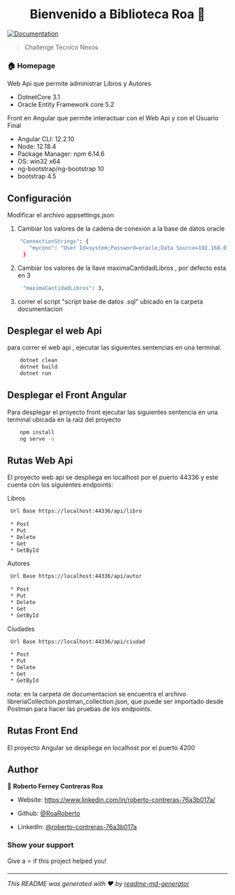 <h1 align="center">Bienvenido a Biblioteca Roa 👋</h1>
<p>
 
  <a href="tarjet//dd" target="_blank">
    <img alt="Documentation" src="https://img.shields.io/badge/documentation-yes-brightgreen.svg" />
  </a>
  
</p>

> Challenge Tecnico Nexos

### 🏠 Homepage

Web Api que permite administrar Libros y Autores

* DotnetCore 3.1
* Oracle Entity Framework core 5.2

Front en Angular que permite interactuar con el Web Api y con el Usuario Final

* Angular CLI: 12.2.10
* Node: 12.18.4
* Package Manager: npm 6.14.6
* OS: win32 x64
* ng-bootstrap/ng-bootstrap 10
* bootstrap 4.5







## Configuración
 
Modificar el archivo appsettings.json
 
1. Cambiar los valores de la cadena de conexion a la base de datos oracle
 
 ```sh
	 "ConnectionStrings": {    
		"myconn": "User Id=system;Password=oracle;Data Source=192.168.0.9:49161/xe;"
	  }
```

2. Cambiar los valores de la llave maximaCantidadLibros , por defecto esta en 3
 
```sh
	 "maximaCantidadLibros": 3,
```

3. correr el script "script base de datos .sql" ubicado en la carpeta documentacion



## Desplegar el web Api

para correr el web api , ejecutar las siguientes sentencias en una terminal.

```sh
    dotnet clean
    dotnet build
	dotnet run
```

## Desplegar el Front Angular

Para desplegar el proyecto front ejecutar las siguientes sentencia en una terminal ubicada en la raiz del proyecto

```sh
    npm install
	ng serve -o
```

## Rutas Web Api
El proyecto web api se despliega en localhost por el puerto 44336
y este cuenta con los siguientes endpoints:

Libros
```sh
 Url Base https://localhost:44336/api/libro
 
 * Post  
 * Put
 * Delete
 * Get
 * GetById
```

Autores
```sh
 Url Base https://localhost:44336/api/autor
 
 * Post  
 * Put
 * Delete
 * Get
 * GetById
```

Ciudades
```sh
 Url Base https://localhost:44336/api/ciudad
 
 * Post  
 * Put
 * Delete
 * Get
 * GetById
```

nota: en la carpeta de documentacion se encuentra el archivo libreriaCollection.postman_collection.json, que puede ser importado desde Postman para hacer las pruebas de los endpoints.


## Rutas Front End

El proyecto Angular se despliega en localhost por el puerto 4200



## Author

👤 **Roberto Ferney Contreras Roa**

* Website:  https://www.linkedin.com/in/roberto-contreras-76a3b017a/

* Github: [@RoaRoberto](https://github.com/roaroberto)
* LinkedIn: [@roberto-contreras-76a3b017a](https://www.linkedin.com/in/roberto-contreras-76a3b017a/)

### Show your support

Give a ⭐️ if this project helped you!

***
_This README was generated with ❤️ by [readme-md-generator](https://github.com/kefranabg/readme-md-generator)_